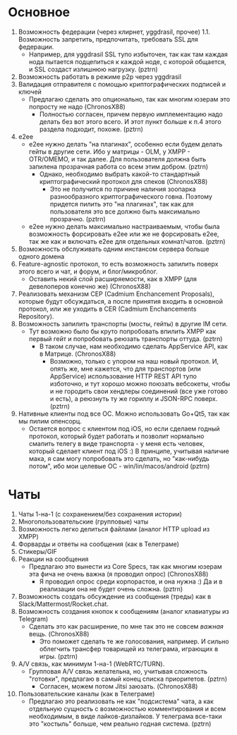 Основное
========
1. Возможность федерации (через клирнет, yggdrasil, прочее)
1.1. Возможность запретить, предпочитать, требовать SSL для федерации.
	- Например, для yggdrasil SSL тупо избыточен, так как там каждая нода пытается подцепиться к каждой ноде, с которой общается, и SSL создаст излишнюю нагрузку. (pztrn)
2. Возможность работать в режиме p2p через yggdrasil
3. Валидация отправителя с помощью криптографических подписей и ключей
	- Предлагаю сделать это опционально, так как многим юзерам это попросту не надо (ChronosX88)
		- Полностью согласен, причем первую имплементацию надо делать без вот этого всего. И этот пункт больше к п.4 этого раздела подходит, похоже. (pztrn)
4. e2ee
	- e2ee нужно делать "на плагинах", особенно если будем делать гейты в другие сети. Ибо у матрицы - OLM, у XMPP - OTR/OMEMO, и так далее. Для пользователя должна быть запилена прозрачная работа со всем этим добром. (pztrn)
		- Однако, необходимо выбрать какой-то стандартный криптографический протокол для спеков (ChronosX88)
			- Это не получится по причине наличия зоопарка разнообразного криптографического говна. Поэтому придется пилить это "на плагинах", так как для пользователя это все должно быть максимально прозрачно. (pztrn)
	- e2ee нужно делать максимально настраиваемым, чтобы была возможность форсировать e2ee или же не форсировать e2ee, так же как и включать e2ee для отдельных комнат/чатов. (pztrn)
5. Возможность обслуживать одним инстансом сервера больше одного домена
6. Feature-agnostic протокол, то есть возможность запилить поверх этого всего и чат, и форум, и блог/микроблог.
	- Оставить некий слой расширяемости, как в XMPP (для девелоперов конечно же) (ChronosX88)
7. Реализовать механизм CEP (Cadmium Enchancement Proposals), которые будут обсуждаться, а после принятия входить в основной протокол, или же уходить в CER (Cadmium Enchancements Repository).
8. Возможность запилить транспорты (мосты, гейты) в другие IM сети.
	- Тут возможно было бы круто попробовать впилить XMPP как первый гейт и попробовать реюзать транспорты оттуда. (pztrn)
		- В таком случае, нам необходимо сделать AppService API, как в Матрице. (ChronosX88)
			- Возможно, только с упором на наш новый протокол. И, опять же, мне кажется, что для транспортов (или AppService) использование HTTP REST API тупо изботочно, и тут хорошо можно поюзать вебсокеты, чтобы и не городить свои хендлеры соединений (все уже готово и есть), а реюзнуть ту же гориллу и JSON-RPC поверх. (pztrn)
9. Нативные клиенты под все ОС. Можно использовать Go+Qt5, так как мы пилим опенсорц.
	- Остается вопрос с клиентом под iOS, но если сделаем годный протокол, который будет работать и позволит нормально смапить телегу в виде транспорта - у меня есть человек, который сделает клиент под iOS :) В принципе, учитывая наличие мака, я сам могу попробовать это сделать, но "как-нибудь потом", ибо мои целевые ОС - win/lin/macos/android (pztrn)

Чаты
====

1. Чаты 1-на-1 (с сохранением/без сохранения истории)
2. Многопользовательские (групповые) чаты
3. Возможность легко делиться файлами (аналог HTTP upload из XMPP)
4. Форварды и ответы на сообщения (как в Телеграме)
5. Стикеры/GIF
6. Реакции на сообщения
	- Предлагаю это вынести из Core Specs, так как многим юзерам эта фича не очень важна (я проводил опрос) (ChronosX88)
		- Я проводил опрос среди корпорастов, и она нужна :) Да и в реализации она не будет очень сложна. (pztrn)
7. Возможность создать обсуждение из сообщения (треды) как в Slack/Mattermost/Rocket.chat.
8. Возможность создания кнопок к сообщениям (аналог клавиатуры из Telegram)
	- Сделать это как расширение, по мне так это не совсем *важная* вещь. (ChronosX88)
		- Это поможет сделать те же голосования, например. И сильно облегчить трансфер товарищей из телеграма, играющих в игры. (pztrn)
9. A/V связь, как минимум 1-на-1 (WebRTC/TURN).
	- Групповая A/V связь желательна, но, учитывая сложность "готовки", предлагаю в самый конец списка приоритетов. (pztrn)
		- Согласен, можем потом Jitsi заюзать. (ChronosX88)
10. Пользовательские каналы (как в Телеграме)
	- Предлагаю это реализовать не как "подсистема" чата, а как отдельную сущность с возможностью комментирования и всем необходимым, в виде лайков-дизлайков. У телеграма все-таки это "костыль" больше, чем реально годная система. (pztrn)